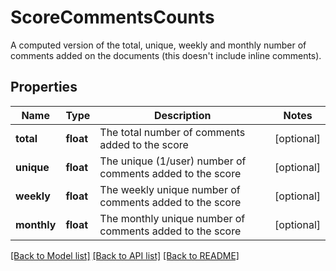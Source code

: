 # ScoreCommentsCounts

A computed version of the total, unique, weekly and monthly number of comments added on the documents (this doesn't include inline comments). 
## Properties
Name | Type | Description | Notes
------------ | ------------- | ------------- | -------------
**total** | **float** | The total number of comments added to the score | [optional] 
**unique** | **float** | The unique (1/user) number of comments added to the score | [optional] 
**weekly** | **float** | The weekly unique number of comments added to the score | [optional] 
**monthly** | **float** | The monthly unique number of comments added to the score | [optional] 

[[Back to Model list]](../README.md#documentation-for-models) [[Back to API list]](../README.md#documentation-for-api-endpoints) [[Back to README]](../README.md)


